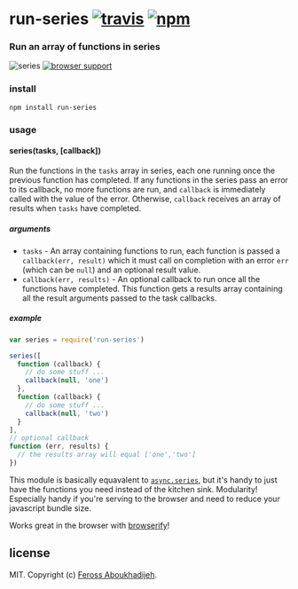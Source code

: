 # run-series [![travis](https://img.shields.io/travis/feross/run-series.svg)](https://travis-ci.org/feross/run-series) [![npm](https://img.shields.io/npm/v/run-series.svg)](https://npmjs.org/package/run-series)

### Run an array of functions in series

![series](https://raw.githubusercontent.com/feross/run-series/master/img.png) [![browser support](https://ci.testling.com/feross/run-series.png)](https://ci.testling.com/feross/run-series)

### install

```
npm install run-series
```

### usage

#### series(tasks, [callback])

Run the functions in the `tasks` array in series, each one running once the previous
function has completed. If any functions in the series pass an error to its callback, no
more functions are run, and `callback` is immediately called with the value of the error.
Otherwise, `callback` receives an array of results when `tasks` have completed.

##### arguments

- `tasks` - An array containing functions to run, each function is passed a
`callback(err, result)` which it must call on completion with an error `err` (which can
be `null`) and an optional result value.
- `callback(err, results)` - An optional callback to run once all the functions have
completed. This function gets a results array containing all the result arguments passed
to the task callbacks.

##### example

```js
var series = require('run-series')

series([
  function (callback) {
    // do some stuff ...
    callback(null, 'one')
  },
  function (callback) {
    // do some stuff ...
    callback(null, 'two')
  }
],
// optional callback
function (err, results) {
  // the results array will equal ['one','two']
})
```

This module is basically equavalent to
[`async.series`](https://github.com/caolan/async#seriestasks-callback), but it's
handy to just have the functions you need instead of the kitchen sink. Modularity!
Especially handy if you're serving to the browser and need to reduce your javascript
bundle size.

Works great in the browser with [browserify](http://browserify.org/)!

## license

MIT. Copyright (c) [Feross Aboukhadijeh](http://feross.org).
